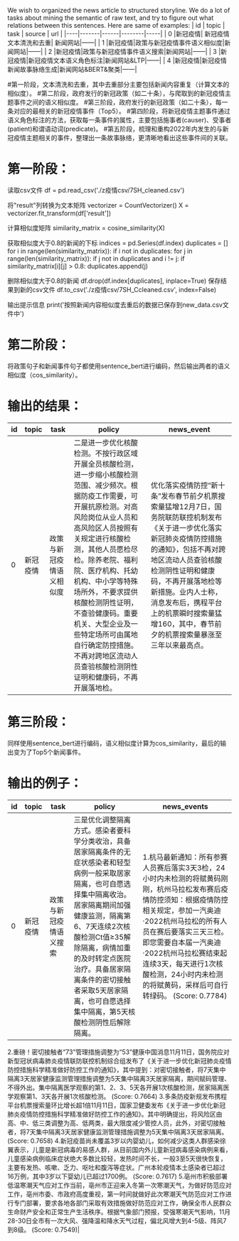 We wish to organized the news article to structured storyline.
We do a lot of tasks about mining the semantic of raw text, and try to figure out what relations between this sentences.
Here are same of examples:
| id | topic | task | source | url |
|----|-------|------|--------|-----|
| 0 |新冠疫情| 新冠疫情文本清洗和去重| 新闻网站|——|
| 1 |新冠疫情|政策与新冠疫情事件语义相似度|新闻网站|——|
| 2 |新冠疫情|政策与新冠疫情事件语义搜索|新闻网站|——|
| 3 |新冠疫情|新冠疫情文本语义角色标注|新闻网站&LTP|——|
| 4 |新冠疫情|新冠疫情新闻故事脉络生成|新闻网站&BERT&聚类|——|

#第一阶段，文本清洗和去重，其中去重部分主要包括新闻内容重复（计算文本的相似度）。
#第二阶段，政府发行的新冠政策（如二十条），与爬取到的新冠疫情主题事件之间的语义相似度。
#第三阶段，政府发行的新冠政策（如二十条），每一条对应的最相关的新冠疫情事件（Top5）。
#第四阶段，将新冠疫情主题事件通过语义角色标注的方法，获取每一条事件的属性，主要包括施事者(causer)、受事者(patient)和谓语动词(predicate)。
#第五阶段，梳理和重构2022年内发生的与新冠疫情主题相关的事件，整理出一条故事脉络，更清晰地看出这些事件间的关联。

# 第一阶段：
读取csv文件
df = pd.read_csv('./z疫情csv/7SH_cleaned.csv')

将"result"列转换为文本矩阵
vectorizer = CountVectorizer()
X = vectorizer.fit_transform(df['result'])

计算相似度矩阵
similarity_matrix = cosine_similarity(X)

获取相似度大于0.8的新闻的下标
indices = pd.Series(df.index)
duplicates = []
for i in range(len(similarity_matrix)):
    if i not in duplicates:
        for j in range(len(similarity_matrix)):
            if j not in duplicates and i != j:
                if similarity_matrix[i][j] > 0.8:
                    duplicates.append(j)

删除相似度大于0.8的新闻
df.drop(df.index[duplicates], inplace=True)
保存结果到新的csv文件
df.to_csv('./z疫情csv/7SH_Ccleaned.csv', index=False)

输出提示信息
print('按照新闻内容相似度去重后的数据已保存到new_data.csv文件中')
# 第二阶段：
将政策句子和新闻事件句子都使用sentence_bert进行编码，然后输出两者的语义相似度（cos_similarity）。
# 输出的结果：
| id | topic | task | policy | news_event |
|----|-------|------|--------|-----|
| 0 |新冠疫情| 政策与新冠疫情语义相似度| 二是进一步优化核酸检测。不按行政区域开展全员核酸检测，进一步缩小核酸检测范围、减少频次。根据防疫工作需要，可开展抗原检测。对高风险岗位从业人员和高风险区人员按照有关规定进行核酸检测，其他人员愿检尽检。除养老院、福利院、医疗机构、托幼机构、中小学等特殊场所外，不要求提供核酸检测阴性证明，不查验健康码。重要机关、大型企业及一些特定场所可由属地自行确定防控措施。不再对跨地区流动人员查验核酸检测阴性证明和健康码，不再开展落地检。 |优化落实疫情防控“新十条”发布春节前夕机票搜索量猛增12月7日，国务院联防联控机制发布《关于进一步优化落实新冠肺炎疫情防控措施的通知》，包括不再对跨地区流动人员查验核酸检测阴性证明和健康码，不再开展落地检等新措施。业内人士称，消息发布后，携程平台上的机票瞬时搜索量猛增160，其中，春节前夕的机票搜索量暴涨至三年以来最高点。|

# 第三阶段：
同样使用sentence_bert进行编码，语义相似度计算为cos_similarity，最后的输出变为了Top5个新闻事件。
# 输出的例子：
| id | topic | task | policy | news_events|
|----|-------|------|--------|-----|
| 0 |新冠疫情| 政策与新冠疫情语义搜索|三是优化调整隔离方式。感染者要科学分类收治，具备居家隔离条件的无症状感染者和轻型病例一般采取居家隔离，也可自愿选择集中隔离收治。居家隔离期间加强健康监测，隔离第6、7天连续2次核酸检测Ct值≥35解除隔离，病情加重的及时转定点医院治疗。具备居家隔离条件的密切接触者采取5天居家隔离，也可自愿选择集中隔离，第5天核酸检测阴性后解除隔离。|1.杭马最新通知：所有参赛人员赛后落实3天3检，24小时内未检测的将赋黄码刚刚，杭州马拉松发布赛后疫情防控须知：根据疫情防控相关规定，参加一汽奥迪·2022杭州马拉松的所有人员在赛后要落实三天三检。即您需要自本届一汽奥迪·2022杭州马拉松赛结束起连续3天，每天进行1次核酸检测，24小时内未检测的将赋黄码，采样后可自行转绿码。 (Score: 0.7784)
2.重磅！密切接触者“73”管理措施调整为“53”健康中国消息11月11日，国务院应对新型冠状病毒肺炎疫情联防联控机制综合组发布了《关于进一步优化新冠肺炎疫情防控措施科学精准做好防控工作的通知》，其中提到：对密切接触者，将7天集中隔离3天居家健康监测管理措施调整为5天集中隔离3天居家隔离，期间赋码管理、不得外出。集中隔离医学观察的第1、2、3、5天各开展1次核酸检测，居家隔离医学观察第1、3天各开展1次核酸检测。 (Score: 0.7664)
3.多条防疫新规发布携程平台机票搜索量环比增长超1倍11月11日，国家卫健委发布《关于进一步优化新冠肺炎疫情防控措施科学精准做好防控工作的通知》。其中明确提出，将风险区由高、中、低三类调整为高、低两类，最大限度减少管控人员，此外，对密切接触者，将7天集中隔离3天居家健康监测管理措施调整为5天集中隔离3天居家隔离。 (Score: 0.7658)
4.新冠疫苗尚未覆盖3岁以内婴幼儿，如何减少这类人群感染徐翼表示，儿童是新冠病毒的易感人群，从目前国内外儿童新冠病毒感染病例来看，儿童感染病例临床症状绝大多数比较轻，发热时间不长，一般3至5天很快恢复，主要有发热、咳嗽、乏力、呕吐和腹泻等症状。广州本轮疫情本土感染者已超过16万例，其中3岁以下婴幼儿已超过1700例。 (Score: 0.7617)
5.亳州市积极部署低温寒潮天气应对工作当前，亳州市正迎来入冬第一次寒潮天气，为做好防范应对工作，亳州市委、市政府高度重视，第一时间就做好此次寒潮天气防范应对工作进行专门部署，要求各地各部门采取有效措施做好防范应对工作，确保全市人民群众生命财产安全和正常生产生活秩序。根据气象部门预报，受强寒潮天气影响，11月28-30日全市有一次大风、强降温和降水天气过程，偏北风增大到4-5级、阵风7到8级。 (Score: 0.7549)|
